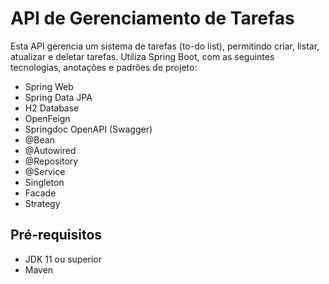 # API de Gerenciamento de Tarefas

Esta API gerencia um sistema de tarefas (to-do list), permitindo criar, listar, atualizar e deletar tarefas. Utiliza Spring Boot, com as seguintes tecnologias, anotações e padrões de projeto:

- Spring Web
- Spring Data JPA
- H2 Database
- OpenFeign
- Springdoc OpenAPI (Swagger)
- @Bean
- @Autowired
- @Repository
- @Service
- Singleton
- Facade
- Strategy

## Pré-requisitos

- JDK 11 ou superior
- Maven
